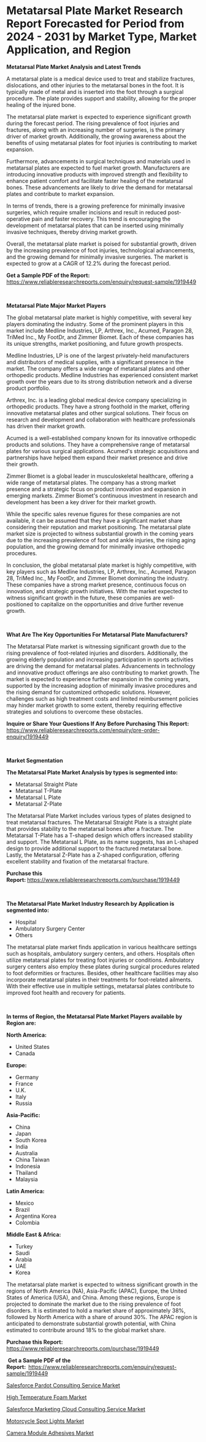<p><h1>Metatarsal Plate Market Research Report Forecasted for Period from 2024 -  2031 by Market Type, Market Application, and Region</h1></p><p><strong>Metatarsal Plate Market Analysis and Latest Trends</strong></p>
<p><p>A metatarsal plate is a medical device used to treat and stabilize fractures, dislocations, and other injuries to the metatarsal bones in the foot. It is typically made of metal and is inserted into the foot through a surgical procedure. The plate provides support and stability, allowing for the proper healing of the injured bone.</p><p>The metatarsal plate market is expected to experience significant growth during the forecast period. The rising prevalence of foot injuries and fractures, along with an increasing number of surgeries, is the primary driver of market growth. Additionally, the growing awareness about the benefits of using metatarsal plates for foot injuries is contributing to market expansion.</p><p>Furthermore, advancements in surgical techniques and materials used in metatarsal plates are expected to fuel market growth. Manufacturers are introducing innovative products with improved strength and flexibility to enhance patient comfort and facilitate faster healing of the metatarsal bones. These advancements are likely to drive the demand for metatarsal plates and contribute to market expansion.</p><p>In terms of trends, there is a growing preference for minimally invasive surgeries, which require smaller incisions and result in reduced post-operative pain and faster recovery. This trend is encouraging the development of metatarsal plates that can be inserted using minimally invasive techniques, thereby driving market growth.</p><p>Overall, the metatarsal plate market is poised for substantial growth, driven by the increasing prevalence of foot injuries, technological advancements, and the growing demand for minimally invasive surgeries. The market is expected to grow at a CAGR of 12.2% during the forecast period.</p></p>
<p><strong>Get a Sample PDF of the Report:&nbsp;</strong> <a href="https://www.reliableresearchreports.com/enquiry/request-sample/1919449">https://www.reliableresearchreports.com/enquiry/request-sample/1919449</a></p>
<p>&nbsp;</p>
<p><strong>Metatarsal Plate Major Market Players</strong></p>
<p><p>The global metatarsal plate market is highly competitive, with several key players dominating the industry. Some of the prominent players in this market include Medline Industries, LP, Arthrex, Inc., Acumed, Paragon 28, TriMed Inc., My FootDr, and Zimmer Biomet. Each of these companies has its unique strengths, market positioning, and future growth prospects.</p><p>Medline Industries, LP is one of the largest privately-held manufacturers and distributors of medical supplies, with a significant presence in the market. The company offers a wide range of metatarsal plates and other orthopedic products. Medline Industries has experienced consistent market growth over the years due to its strong distribution network and a diverse product portfolio.</p><p>Arthrex, Inc. is a leading global medical device company specializing in orthopedic products. They have a strong foothold in the market, offering innovative metatarsal plates and other surgical solutions. Their focus on research and development and collaboration with healthcare professionals has driven their market growth.</p><p>Acumed is a well-established company known for its innovative orthopedic products and solutions. They have a comprehensive range of metatarsal plates for various surgical applications. Acumed's strategic acquisitions and partnerships have helped them expand their market presence and drive their growth.</p><p>Zimmer Biomet is a global leader in musculoskeletal healthcare, offering a wide range of metatarsal plates. The company has a strong market presence and a strategic focus on product innovation and expansion in emerging markets. Zimmer Biomet's continuous investment in research and development has been a key driver for their market growth.</p><p>While the specific sales revenue figures for these companies are not available, it can be assumed that they have a significant market share considering their reputation and market positioning. The metatarsal plate market size is projected to witness substantial growth in the coming years due to the increasing prevalence of foot and ankle injuries, the rising aging population, and the growing demand for minimally invasive orthopedic procedures.</p><p>In conclusion, the global metatarsal plate market is highly competitive, with key players such as Medline Industries, LP, Arthrex, Inc., Acumed, Paragon 28, TriMed Inc., My FootDr, and Zimmer Biomet dominating the industry. These companies have a strong market presence, continuous focus on innovation, and strategic growth initiatives. With the market expected to witness significant growth in the future, these companies are well-positioned to capitalize on the opportunities and drive further revenue growth.</p></p>
<p>&nbsp;</p>
<p><strong>What Are The Key Opportunities For Metatarsal Plate Manufacturers?</strong></p>
<p><p>The Metatarsal Plate market is witnessing significant growth due to the rising prevalence of foot-related injuries and disorders. Additionally, the growing elderly population and increasing participation in sports activities are driving the demand for metatarsal plates. Advancements in technology and innovative product offerings are also contributing to market growth. The market is expected to experience further expansion in the coming years, supported by the increasing adoption of minimally invasive procedures and the rising demand for customized orthopedic solutions. However, challenges such as high treatment costs and limited reimbursement policies may hinder market growth to some extent, thereby requiring effective strategies and solutions to overcome these obstacles.</p></p>
<p><strong>Inquire or Share Your Questions If Any Before Purchasing This Report:</strong> <a href="https://www.reliableresearchreports.com/enquiry/pre-order-enquiry/1919449">https://www.reliableresearchreports.com/enquiry/pre-order-enquiry/1919449</a></p>
<p>&nbsp;</p>
<p><strong>Market Segmentation</strong></p>
<p><strong>The Metatarsal Plate Market Analysis by types is segmented into:</strong></p>
<p><ul><li>Metatarsal Straight Plate</li><li>Metatarsal T-Plate</li><li>Metatarsal L Plate</li><li>Metatarsal Z-Plate</li></ul></p>
<p><p>The Metatarsal Plate Market includes various types of plates designed to treat metatarsal fractures. The Metatarsal Straight Plate is a straight plate that provides stability to the metatarsal bones after a fracture. The Metatarsal T-Plate has a T-shaped design which offers increased stability and support. The Metatarsal L Plate, as its name suggests, has an L-shaped design to provide additional support to the fractured metatarsal bone. Lastly, the Metatarsal Z-Plate has a Z-shaped configuration, offering excellent stability and fixation of the metatarsal fracture.</p></p>
<p><strong>Purchase this Report:&nbsp;</strong><a href="https://www.reliableresearchreports.com/purchase/1919449">https://www.reliableresearchreports.com/purchase/1919449</a></p>
<p>&nbsp;</p>
<p><strong>The Metatarsal Plate Market Industry Research by Application is segmented into:</strong></p>
<p><ul><li>Hospital</li><li>Ambulatory Surgery Center</li><li>Others</li></ul></p>
<p><p>The metatarsal plate market finds application in various healthcare settings such as hospitals, ambulatory surgery centers, and others. Hospitals often utilize metatarsal plates for treating foot injuries or conditions. Ambulatory surgery centers also employ these plates during surgical procedures related to foot deformities or fractures. Besides, other healthcare facilities may also incorporate metatarsal plates in their treatments for foot-related ailments. With their effective use in multiple settings, metatarsal plates contribute to improved foot health and recovery for patients.</p></p>
<p>&nbsp;</p>
<p><strong>In terms of Region, the Metatarsal Plate Market Players available by Region are:</strong></p>
<p>
    <p> <strong> North America: </strong>
        <ul>
            <li>United States</li>
            <li>Canada</li>
        </ul>
        </p> 
    <p> <strong> Europe: </strong>
        <ul>
            <li>Germany</li>
            <li>France</li>
            <li>U.K.</li>
            <li>Italy</li>
            <li>Russia</li>
        </ul>
        </p> 
    <p> <strong> Asia-Pacific: </strong>
        <ul>
            <li>China</li>
            <li>Japan</li>
            <li>South Korea</li>
            <li>India</li>
            <li>Australia</li>
            <li>China Taiwan</li>
            <li>Indonesia</li>
            <li>Thailand</li>
            <li>Malaysia</li>
        </ul>
        </p> 
    <p> <strong> Latin America: </strong>
        <ul>
            <li>Mexico</li>
            <li>Brazil</li>
            <li>Argentina Korea</li>
            <li>Colombia</li>
        </ul>
        </p> 
    <p> <strong> Middle East & Africa: </strong>
        <ul>
            <li>Turkey</li>
            <li>Saudi</li>
            <li>Arabia</li>
            <li>UAE</li>
            <li>Korea</li>
        </ul>
    </p>
    </p>
<p><p>The metatarsal plate market is expected to witness significant growth in the regions of North America (NA), Asia-Pacific (APAC), Europe, the United States of America (USA), and China. Among these regions, Europe is projected to dominate the market due to the rising prevalence of foot disorders. It is estimated to hold a market share of approximately 38%, followed by North America with a share of around 30%. The APAC region is anticipated to demonstrate substantial growth potential, with China estimated to contribute around 18% to the global market share.</p></p>
<p><strong>Purchase this Report: </strong><a href="https://www.reliableresearchreports.com/purchase/1919449">https://www.reliableresearchreports.com/purchase/1919449</a></p>
<p>&nbsp;<strong>Get a Sample PDF of the Report:&nbsp;&nbsp;</strong><a href="https://www.reliableresearchreports.com/enquiry/request-sample/1919449">https://www.reliableresearchreports.com/enquiry/request-sample/1919449</a></p>
<p><strong></strong></p>
<p><p><a href="https://github.com/nicoletavirag/Market-Research-Report-List-1/blob/main/salesforce-pardot-consulting-service-market.md">Salesforce Pardot Consulting Service Market</a></p><p><a href="https://medium.com/p/d397a2a4ce44/edit">High Temperature Foam Market</a></p><p><a href="https://github.com/wwwkeltoum/Market-Research-Report-List-1/blob/main/salesforce-marketing-cloud-consulting-service-market.md">Salesforce Marketing Cloud Consulting Service Market</a></p><p><a href="https://medium.com/@jerryobrien756/motorcycle-spot-lights-market-comprehensive-assessment-by-type-application-and-geography-feede3bfe0ec">Motorcycle Spot Lights Market</a></p><p><a href="https://medium.com/p/b605a5b12c7b/edit">Camera Module Adhesives Market</a></p></p>